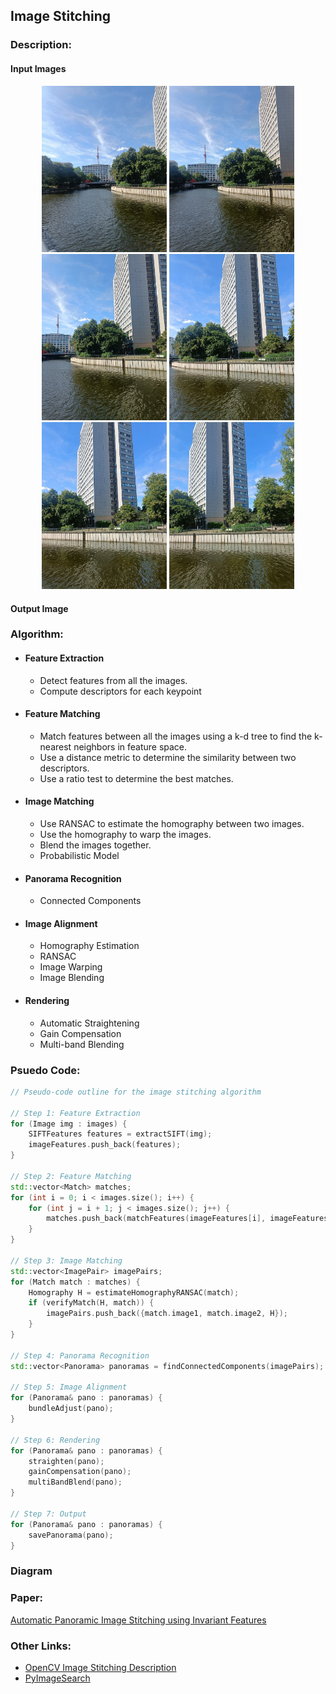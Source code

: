 ## Image Stitching

### Description:

#### Input Images
<p align="center">
  
  <img src="data/berlin/001.jpg" style="width:200px;"> 
  <img src="data/berlin/002.jpg" style="width:200px;">  
  <img src="data/berlin/003.jpg" style="width:200px;"> 
  <img src="data/berlin/004.jpg" style="width:200px;">  
  <img src="data/berlin/005.jpg" style="width:200px;"> 
  <img src="data/berlin/006.jpg" style="width:200px;">  
</p> 

#### Output Image


### Algorithm:

- #### Feature Extraction
    - Detect features from all the images.
    - Compute descriptors for each keypoint

- #### Feature Matching
    - Match features between all the images using a k-d tree to find the k-nearest neighbors in feature space.
    - Use a distance metric to determine the similarity between two descriptors.
    - Use a ratio test to determine the best matches.

- #### Image Matching
    - Use RANSAC to estimate the homography between two images.
    - Use the homography to warp the images.
    - Blend the images together.
    - Probabilistic Model

- #### Panorama Recognition
    - Connected Components

- #### Image Alignment
    - Homography Estimation
    - RANSAC
    - Image Warping
    - Image Blending

- #### Rendering
    - Automatic Straightening
    - Gain Compensation
    - Multi-band Blending

### Psuedo Code:

```c++
// Pseudo-code outline for the image stitching algorithm

// Step 1: Feature Extraction
for (Image img : images) {
    SIFTFeatures features = extractSIFT(img);
    imageFeatures.push_back(features);
}

// Step 2: Feature Matching
std::vector<Match> matches;
for (int i = 0; i < images.size(); i++) {
    for (int j = i + 1; j < images.size(); j++) {
        matches.push_back(matchFeatures(imageFeatures[i], imageFeatures[j]));
    }
}

// Step 3: Image Matching
std::vector<ImagePair> imagePairs;
for (Match match : matches) {
    Homography H = estimateHomographyRANSAC(match);
    if (verifyMatch(H, match)) {
        imagePairs.push_back({match.image1, match.image2, H});
    }
}

// Step 4: Panorama Recognition
std::vector<Panorama> panoramas = findConnectedComponents(imagePairs);

// Step 5: Image Alignment
for (Panorama& pano : panoramas) {
    bundleAdjust(pano);
}

// Step 6: Rendering
for (Panorama& pano : panoramas) {
    straighten(pano);
    gainCompensation(pano);
    multiBandBlend(pano);
}

// Step 7: Output
for (Panorama& pano : panoramas) {
    savePanorama(pano);
}
```

### Diagram

### Paper:

[Automatic Panoramic Image Stitching using Invariant Features](https://www.cs.ubc.ca/~lowe/papers/07brown.pdf)

### Other Links:

- [OpenCV Image Stitching Description](https://docs.opencv.org/3.4/d1/d46/group__stitching.html)
- [PyImageSearch](https://pyimagesearch.com/2018/12/17/image-stitching-with-opencv-and-python/)
